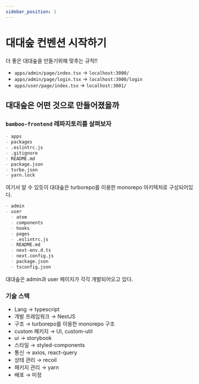 ```yaml
---
sidebar_position: 1
---
```


# 대대숲 컨벤션 시작하기

더 좋은 대대숲을 만들기위해 맞추는 규칙!!

- `apps/admin/page/index.tsx` → `localhost:3000/`
- `apps/admin/page/login.tsx` → `localhost:3000/login`
- `apps/user/page/index.tsx` → `localhost:3001/`

## 대대숲은 어떤 것으로 만들어졌을까

### `bamboo-frontend` 레파지토리를 살펴보자

```md title="bamboo"
- apps
- packages
- .eslintrc.js
- .gitignore
- README.md
- package.json
- turbo.json
- yarn.lock
```

여기서 알 수 있듯이 대대숲은 turborepo를 이용한 monorepo 아키텍처로 구성되어있다.

```md title="bamboo/apps"
- admin
- user
  - atom
  - components
  - hooks
  - pages
  - .eslintrc.js
  - README.md
  - next-env.d.ts
  - next.config.js
  - package.json
  - tsconfig.json
```

대대숲은 admin과 user 페이지가 각각 개발되어오고 있다.

### 기술 스택

- Lang → typescript
- 개발 프레임워크 → NextJS
- 구조 → turborepo를 이용한 monorepo 구조
- custom 패키지 → UI, custom-util
- ui → storybook
- 스타일 → styled-components
- 통신 → axios, react-query
- 상태 관리 → recoil
- 패키지 관리 → yarn
- 배포 → 미정
